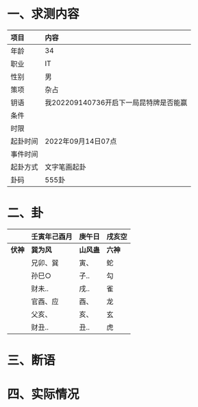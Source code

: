 # 一、求测内容
|项目|内容|
|:-|:-|
|年龄|34|
|职业|IT|
|性别|男|
|策项|杂占|
|钥语|我202209140736开启下一局昆特牌是否能赢|
|条件||
|时限||
|起卦时间|2022年09月14日07点|
|事件时间||
|起卦方式|文字笔画起卦|
|卦码|555卦|

# 二、卦
||壬寅年己酉月|庚午日|戌亥空|
|:-|:-|:-|:-|
|**伏神**|**巽为风**|**山风蛊**|**六神**|
||兄卯、巽|寅、|蛇|
||孙巳○|子..|勾|
||财未..|戌..|雀|
||官酉、应|酉、|龙|
||父亥、|亥、|玄|
||财丑..|丑..|虎|


# 三、断语

# 四、实际情况